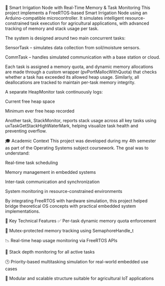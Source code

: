 🌾 Smart Irrigation Node with Real-Time Memory & Task Monitoring
This project implements a FreeRTOS-based Smart Irrigation Node using an Arduino-compatible microcontroller. It simulates intelligent resource-constrained task execution for agricultural applications, with advanced tracking of memory and stack usage per task.

The system is designed around two main concurrent tasks:

SensorTask – simulates data collection from soil/moisture sensors.

CommTask – handles simulated communication with a base station or cloud.

Each task is assigned a memory quota, and dynamic memory allocations are made through a custom wrapper (pvPortMallocWithQuota) that checks whether a task has exceeded its allowed heap usage. Similarly, all deallocations are tracked to maintain per-task memory integrity.

A separate HeapMonitor task continuously logs:

Current free heap space

Minimum ever free heap recorded

Another task, StackMonitor, reports stack usage across all key tasks using uxTaskGetStackHighWaterMark, helping visualize task health and preventing overflow.

🎓 Academic Context
This project was developed during my 4th semester as part of the Operating Systems subject coursework. The goal was to understand:

Real-time task scheduling

Memory management in embedded systems

Inter-task communication and synchronization

System monitoring in resource-constrained environments

By integrating FreeRTOS with hardware simulation, this project helped bridge theoretical OS concepts with practical embedded system implementations.

🔧 Key Technical Features
✅ Per-task dynamic memory quota enforcement

🔐 Mutex-protected memory tracking using SemaphoreHandle_t

📉 Real-time heap usage monitoring via FreeRTOS APIs

🧠 Stack depth monitoring for all active tasks

🕒 Priority-based multitasking simulation for real-world embedded use cases

🌱 Modular and scalable structure suitable for agricultural IoT applications
